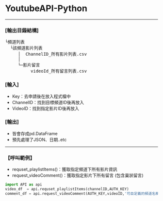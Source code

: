 # YoutubeAPI-Python
<hr>


### [輸出目錄結構]
<pre>
└頻道列表 
  └該頻道影片列表 
     │  ChannelID_所有影片列表.csv 
     │  
     └─影片留言 
	      videoId_所有留言列表.csv 
</pre>

### [輸入]
- Key：去申請後在放入程式檔中
- ChannelID：找到目標頻道ID後再放入
- VideoID：找到指定影片ID後再放入

### [輸出]
- 皆會存成pd.DataFrame
- 預先處理了JSON、日期..etc

<hr>

### 【呼叫範例】
- requset_playlistItems()：獲取指定頻道下所有影片資訊
- request_videoComment()：獲取指定影片下所有留言 (包含巢狀留言)

```python
import API as api
video_df  = api.requset_playlistItems(channelID,AUTH_KEY)  
comment_df = api.request_videoComment(AUTH_KEY,videoID,'可自定義的頻道名稱') 
```
